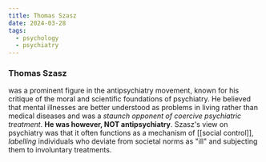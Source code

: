 ```yaml
---
title: Thomas Szasz
date: 2024-03-28
tags:
  - psychology
  - psychiatry
---
```

### Thomas Szasz 
was a prominent figure in the antipsychiatry movement, known for his critique of the moral and scientific foundations of psychiatry. He believed that mental illnesses are better understood as problems in living rather than medical diseases and was a *staunch opponent of coercive psychiatric treatment*. **He was however, NOT antipsychiatry**. Szasz's view on psychiatry was that it often functions as a mechanism of [[social control]], *labelling* individuals who deviate from societal norms as "ill" and subjecting them to involuntary treatments.